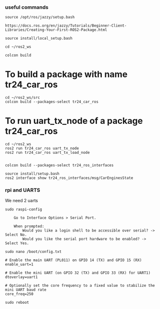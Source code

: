


### useful commands

```
source /opt/ros/jazzy/setup.bash

https://docs.ros.org/en/jazzy/Tutorials/Beginner-Client-Libraries/Creating-Your-First-ROS2-Package.html

source install/local_setup.bash

cd ~/ros2_ws

colcon build
```

# To build a package with name tr24_car_ros
```
cd ~/ros2_ws/src
colcon build --packages-select tr24_car_ros
```

# To run uart_tx_node of a package tr24_car_ros
```
cd ~/ros2_ws
ros2 run tr24_car_ros uart_tx_node
ros2 run tr24_car_ros uart_tx_load_node


colcon build --packages-select tr24_ros_interfaces

source install/setup.bash
ros2 interface show tr24_ros_interfaces/msg/CarEnginesState
```


### rpi and UARTS
We need 2 uarts

```
sudo raspi-config

    Go to Interface Options > Serial Port.

    When prompted:
        Would you like a login shell to be accessible over serial? -> Select No.
        Would you like the serial port hardware to be enabled? -> Select Yes.
```


```
sudo nano /boot/config.txt
```

```
# Enable the main UART (PL011) on GPIO 14 (TX) and GPIO 15 (RX)
enable_uart=1

# Enable the mini UART (on GPIO 32 (TX) and GPIO 33 (RX) for UART1)
dtoverlay=uart1

# Optionally set the core frequency to a fixed value to stabilize the mini UART baud rate
core_freq=250
```

```
sudo reboot
```
